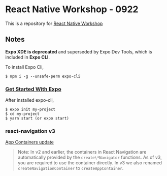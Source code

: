 # React Native Workshop - 0922

This is a repository for [React Native Workshop](https://github.com/katsumeshi/react-native-workshop-0922)

## Notes

**Expo XDE is deprecated** and superseded by Expo Dev Tools, which is included in **Expo CLI**.

To install Expo Cli,

```
$ npm i -g --unsafe-perm expo-cli
```

### [Get Started With Expo](https://expo.io/learn)

After installed expo-cli,

```
$ expo init my-project
$ cd my-project
$ yarn start (or expo start)
```

### react-navigation v3

[App Containers update](https://reactnavigation.org/docs/en/app-containers.html#docsNav)

> Note: In v2 and earlier, the containers in React Navigation are automatically provided by the `create\*Navigator` functions. As of v3, you are required to use the container directly. In v3 we also renamed `createNavigationContainer` to `createAppContainer`.
